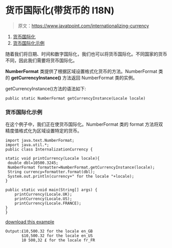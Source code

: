 # 货币国际化(带货币的 I18N)

> 原文：<https://www.javatpoint.com/internationalizing-currency>

1.  [货币国际化](#)
2.  [货币国际化示例](#currencyex)

随着我们将日期、时间和数字国际化，我们也可以将货币国际化。不同国家的货币不同，因此我们需要将货币国际化。

**NumberFormat** 类提供了根据区域设置格式化货币的方法。NumberFormat 类的 **getCurrencyInstance()** 方法返回 NumberFormat 类的实例。

getCurrencyInstance()方法的语法如下:

```
public static NumberFormat getCurrencyInstance(Locale locale)

```

### 货币国际化示例

在这个例子中，我们正在使货币国际化。NumberFormat 类的 format 方法将双精度值格式化为区域设置特定的货币。

```
import java.text.NumberFormat;
import java.util.*;
public class InternalizationCurrency {

static void printCurrency(Locale locale){
 double dbl=10500.3245;
 NumberFormat formatter=NumberFormat.getCurrencyInstance(locale);
 String currency=formatter.format(dbl);
 System.out.println(currency+" for the locale "+locale);
}

public static void main(String[] args) {
	printCurrency(Locale.UK);
	printCurrency(Locale.US);
	printCurrency(Locale.FRANCE);
}
}

```

[download this example](https://static.javatpoint.com/src/i18n/currency.zip)

```
Output:£10,500.32 for the locale en_GB
       $10,500.32 for the locale en_US
       10 500,32 £ for the locale fr_FR

```